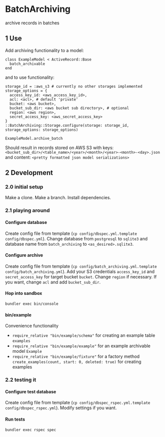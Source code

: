 # BatchArchiving

archive records in batches

## 1 Use

Add archiving functionality to a model:
```
class ExampleModel < ActiveRecord::Base
  batch_archivable
end
```
and to use functionality:
```
storage_id = :aws_s3 # currently no other storages implemented
storage_options = {
  access_key_id: <aws_access_key_id>,
  acl: <acl>, # default 'private'
  bucket: <aws bucket>,
  bucket_sub_dir: <aws bucket sub directory>, # optional
  region: <aws region>,
  secret_access_key: <aws_secret_access_key>
}
::BatchArchiving::Storage.configure(storage: storage_id, storage_options: storage_options)

ExampleModel.archive_batch
```

Should result in records stored on AWS S3
with keys: `<bucket_sub_dir>/<table_name>/<year>/<month>/<year>-<month>-<day>.json`
and content: `<pretty formatted json model serializations>`

## 2 Development

### 2.0 initial setup

Make a clone. Make a branch. Install dependencies.

### 2.1 playing around

#### Configure database

Create config file from template (`cp config/dbspec.yml.template config/dbspec.yml`). Change database from `postgresql` to `sqlite3` and database name from `batch_archiving` to `<as_desired>.sqlite3`.

#### Configure archive

Create config file from template (`cp config/batch_archiving.yml.template config/batch_archiving.yml`). Add your S3 credentials `access_key_id` and `secret_access_key` for target bucket `bucket`. Change `region` if necessary. If you want, change `acl` and add `bucket_sub_dir`.

#### Hop into sandbox
```
bundler exec bin/console
```

#### bin/example
Convenience functionality
- `require_relative "bin/example/schema"` for creating an example table `examples`
- `require_relative "bin/example/example"` for an example archivable model `Example`
- `require_relative "bin/example/fixture"` for a factory method `create_examples(count, start: 0, deleted: true)` for creating examples

### 2.2 testing it

#### Configure test database
Create config file from template (`cp config/dbspec_rspec.yml.template config/dbspec_rspec.yml`). Modify settings if you want.

#### Run tests
```
bundler exec rspec spec
```
